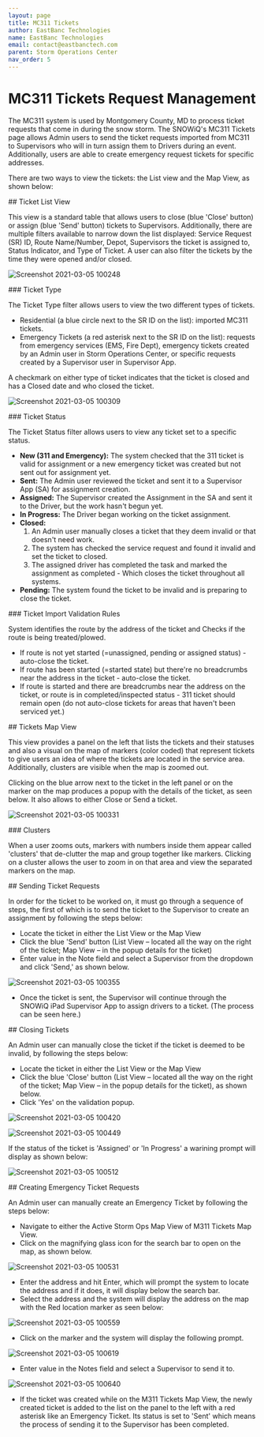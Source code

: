 ```yaml
---
layout: page
title: MC311 Tickets
author: EastBanc Technologies
name: EastBanc Technologies
email: contact@eastbanctech.com
parent: Storm Operations Center
nav_order: 5
---
```


# MC311 Tickets Request Management <a name="-Ticket-Request-Management"></a>

The MC311 system is used by Montgomery County, MD to process ticket requests that come in during the snow storm. The SNOWiQ's MC311 Tickets page allows Admin users to send the ticket requests imported from MC311 to Supervisors who will in turn assign them to Drivers during an event. Additionally, users are able to create emergency request tickets for specific addresses.

There are two ways to view the tickets: the List view and the Map View, as shown below:

<section id="-Ticket-List-View" markdown="1">
## Ticket List View <a name="-Ticket-List-View"></a>

This view is a standard table that allows users to close (blue 'Close' button) or assign (blue 'Send' button) tickets to Supervisors. Additionally, there are multiple filters available to narrow down the list displayed: Service Request (SR) ID, Route Name/Number, Depot, Supervisors the ticket is assigned to, Status Indicator, and Type of Ticket. A user can also filter the tickets by the time they were opened and/or closed.  

![Screenshot 2021-03-05 100248](https://user-images.githubusercontent.com/79857237/110134030-f98af080-7d9a-11eb-9414-189512fa59c1.png)

<section id="-Ticket-Type" markdown="1">
### Ticket Type <a name="-Ticket-Type"></a>

The Ticket Type filter allows users to view the two different types of tickets. 

* Residential (a blue circle next to the SR ID on the list): imported MC311 tickets.
* Emergency Tickets (a red asterisk next to the SR ID on the list): requests from emergency services (EMS, Fire Dept), emergency tickets created by an Admin user in Storm Operations Center, or specific requests created by a Supervisor user in Supervisor App.

A checkmark on either type of ticket indicates that the ticket is closed and has a Closed date and who closed the ticket. 

![Screenshot 2021-03-05 100309](https://user-images.githubusercontent.com/79857237/110134039-fb54b400-7d9a-11eb-99b9-1d6ccc8fcb6f.png)
</section>

<section id="-Ticket-Status" markdown="1">
### Ticket Status <a name="-Ticket-Status"></a>

The Ticket Status filter allows users to view any ticket set to a specific status. 

* **New (311 and Emergency):** The system checked that the 311 ticket is valid for assignment or a new emergency ticket was created but not sent out for assignment yet. 
* **Sent:** The Admin user reviewed the ticket and sent it to a Supervisor App (SA) for assignment creation.
* **Assigned:** The Supervisor created the Assignment in the SA and sent it to the Driver, but the work hasn't begun yet.
* **In Progress:** The Driver began working on the ticket assignment.
* **Closed:** 
   1. An Admin user manually closes a ticket that they deem invalid or that doesn't need work.
   1. The system has checked the service request and found it invalid and set the ticket to closed.
   1. The assigned driver has completed the task and marked the assignment as completed - Which closes the ticket throughout all systems.
* **Pending:** The system found the ticket to be invalid and is preparing to close the ticket.
</section>

<section id="-Ticket-Import-Validation-Rules" markdown="1">
### Ticket Import Validation Rules <a name="-Ticket-Import-Validation-Rules"></a>

System identifies the route by the address of the ticket and Checks if the route is being treated/plowed.

* If route is not yet started (=unassigned, pending or assigned status) - auto-close the ticket.
* If route has been started (=started state) but there're no breadcrumbs near the address in the ticket - auto-close the ticket.
* If route is started and there are breadcrumbs near the address on the ticket, or route is in completed/inspected status - 311 ticket should remain open (do not auto-close tickets for areas that haven't been serviced yet.)
</section>
</section>

<section id="-Ticket-Map-View" markdown="1">
## Tickets Map View <a name="-Tickets-Map-View"></a>

This view provides a panel on the left that lists the tickets and their statuses and also a visual on the map of markers (color coded) that represent tickets to give users an idea of where the tickets are located in the service area. Additionally, clusters are visible when the map is zoomed out.

Clicking on the blue arrow next to the ticket in the left panel or on the marker on the map produces a popup with the details of the ticket, as seen below. It also allows to either Close or Send a ticket.

![Screenshot 2021-03-05 100331](https://user-images.githubusercontent.com/79857237/110134045-fd1e7780-7d9a-11eb-93fe-f3e16fac4b53.png)

<section id="-Clusters" markdown="1">
### Clusters <a name="-Clusters"></a>

When a user zooms outs, markers with numbers inside them appear called 'clusters' that de-clutter the map and group together like markers. Clicking on a cluster allows the user to zoom in on that area and view the separated markers on the map. 
</section>
</section>

<section id="-Sending-Ticket-Requests" markdown="1">
## Sending Ticket Requests <a name="-Sending-Ticket-Requests"></a>

In order for the ticket to be worked on, it must go through a sequence of steps, the first of which is to send the ticket to the Supervisor to create an assignment by following the steps below:

* Locate the ticket in either the List View or the Map View
* Click the blue 'Send' button (List View – located all the way on the right of the ticket; Map View – in the popup details for the ticket)
* Enter value in the Note field and select a Supervisor from the dropdown and click 'Send,' as shown below.

![Screenshot 2021-03-05 100355](https://user-images.githubusercontent.com/79857237/110134052-fee83b00-7d9a-11eb-92fc-7d2a941988e7.png)

* Once the ticket is sent, the Supervisor will continue through the SNOWiQ iPad Supervisor App to assign drivers to a ticket. (The process can be seen here.)
</section>

<section id="-Closing-Tickets" markdown="1">
## Closing Tickets <a name="-Closing-Tickets"></a>

An Admin user can manually close the ticket if the ticket is deemed to be invalid, by following the steps below:

* Locate the ticket in either the List View or the Map View 
* Click the blue 'Close' button (List View – located all the way on the right of the ticket; Map View – in the popup details for the ticket), as shown below.
* Click 'Yes' on the validation popup.

![Screenshot 2021-03-05 100420](https://user-images.githubusercontent.com/79857237/110134066-014a9500-7d9b-11eb-929a-d0c18e5cca20.png)

![Screenshot 2021-03-05 100449](https://user-images.githubusercontent.com/79857237/110134073-03145880-7d9b-11eb-944a-a26d7e199c0b.png)

If the status of the ticket is 'Assigned' or 'In Progress' a warining prompt will display as shown below:

![Screenshot 2021-03-05 100512](https://user-images.githubusercontent.com/79857237/110134084-06a7df80-7d9b-11eb-94cc-93a25ec425af.png)
</section>

<section id="-Creating-Emergency-Ticket-Requests" markdown="1">
## Creating Emergency Ticket Requests <a name="-Creating-Emergency-Ticket-Requests"></a>

An Admin user can manually create an Emergency Ticket by following the steps below:

* Navigate to either the Active Storm Ops Map View of M311 Tickets Map View.
* Click on the magnifying glass icon for the search bar to open on the map, as shown below.

![Screenshot 2021-03-05 100531](https://user-images.githubusercontent.com/79857237/110134125-0f001a80-7d9b-11eb-9238-178ab3b2c52a.png)

* Enter the address and hit Enter, which will prompt the system to locate the address and if it does, it will display below the search bar.
* Select the address and the system will display the address on the map with the Red location marker as seen below:

![Screenshot 2021-03-05 100559](https://user-images.githubusercontent.com/79857237/110134139-11627480-7d9b-11eb-85e1-1220c896d537.png)

* Click on the marker and the system will display the following prompt.

![Screenshot 2021-03-05 100619](https://user-images.githubusercontent.com/79857237/110134147-132c3800-7d9b-11eb-88a4-06a9e6f3503e.png)

* Enter value in the Notes field and select a Supervisor to send it to.

![Screenshot 2021-03-05 100640](https://user-images.githubusercontent.com/79857237/110134156-158e9200-7d9b-11eb-98e2-c3e57794d898.png)

* If the ticket was created while on the M311 Tickets Map View, the newly created ticket is added to the list on the panel to the left with a red asterisk like an Emergency Ticket. Its status is set to 'Sent' which means the process of sending it to the Supervisor has been completed.
</section>




